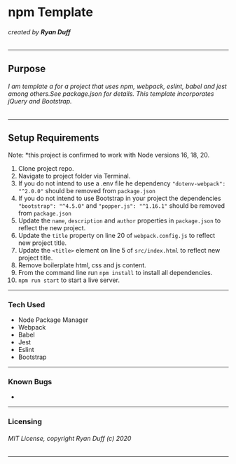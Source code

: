# npm Template

###### created by **Ryan Duff**
---
## Purpose
###### I am template a for a project that uses npm, webpack, eslint, babel and jest among others.See package.json for details. This template incorporates jQuery and Bootstrap.

---
## Setup Requirements
Note: *this project is confirmed to work with Node versions 16, 18, 20. 

1. Clone project repo.
2. Navigate to project folder via Terminal.
3. If you do not intend to use a .env file he dependency `"dotenv-webpack": "^2.0.0"` should be removed from `package.json`
4. If you do not intend to use Bootstrap in your project the dependencies `"bootstrap": "^4.5.0"` and `"popper.js": "^1.16.1"` should be removed from `package.json`</li>
5. Update the `name`, `description` and `author` properties in `package.json` to reflect the new project.
6. Update the `title` property on line 20 of `webpack.config.js` to reflect new project title.
7. Update the `<title>` element on line 5 of `src/index.html` to reflect new project title. 
6. Remove boilerplate html, css and js content.
7. From the command line run `npm install` to install all dependencies. 
8. `npm run start` to start a live server.

---
### Tech Used
- Node Package Manager
- Webpack
- Babel
- Jest
- Eslint
- Bootstrap

---
### Known Bugs
 * 
---
### Licensing
###### MIT License, copyright Ryan Duff (c) 2020
---
